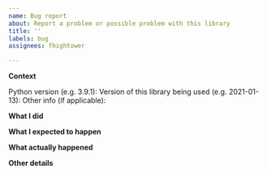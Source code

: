 ```yaml
---
name: Bug report
about: Report a problem or possible problem with this library
title: ''
labels: bug
assignees: fhightower

---
```


**Context**

Python version (e.g. 3.9.1): 
Version of this library being used (e.g. 2021-01-13): 
Other info (if applicable): 

**What I did**

**What I expected to happen**

**What actually happened**

**Other details**

